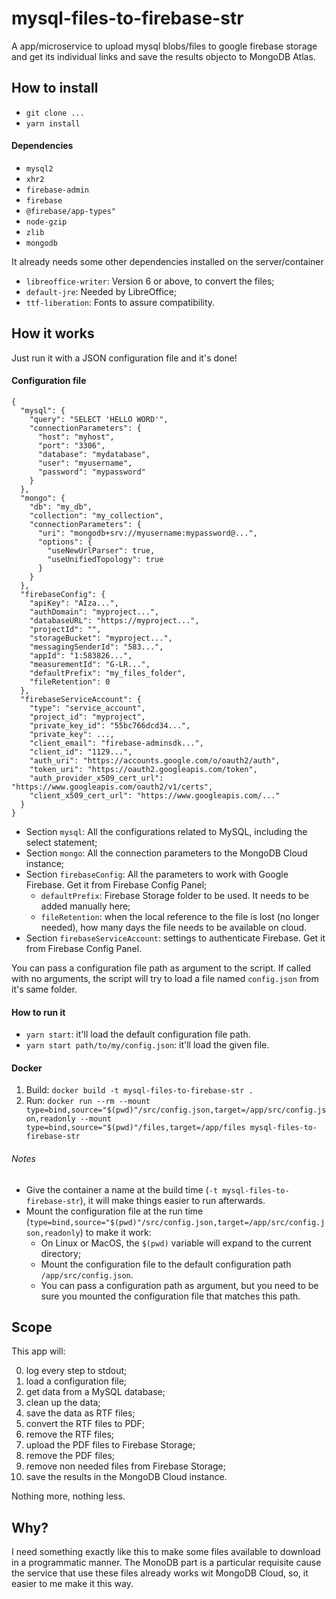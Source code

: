 # mysql-files-to-firebase-str

A app/microservice to upload mysql blobs/files to google firebase storage and get its individual links and save the results objecto to MongoDB Atlas.

## How to install

- `git clone ...`
- `yarn install`

#### Dependencies

- `mysql2`
- `xhr2`
- `firebase-admin`
- `firebase`
- `@firebase/app-types"`
- `node-gzip`
- `zlib`
- `mongodb`

It already needs some other dependencies installed on the server/container

- `libreoffice-writer`: Version 6 or above, to convert the files;
- `default-jre`: Needed by LibreOffice;
- `ttf-liberation`: Fonts to assure compatibility.

## How it works

Just run it with a JSON configuration file and it's done!

#### Configuration file

```
{
  "mysql": {
    "query": "SELECT 'HELLO WORD'",
    "connectionParameters": {
      "host": "myhost",
      "port": "3306",
      "database": "mydatabase",
      "user": "myusername",
      "password": "mypassword"
    }
  },
  "mongo": {
    "db": "my_db",
    "collection": "my_collection",
    "connectionParameters": {
      "uri": "mongodb+srv://myusername:mypassword@...",
      "options": {
        "useNewUrlParser": true,
        "useUnifiedTopology": true
      }
    }
  },
  "firebaseConfig": {
    "apiKey": "AIza...",
    "authDomain": "myproject...",
    "databaseURL": "https://myproject...",
    "projectId": "",
    "storageBucket": "myproject...",
    "messagingSenderId": "583...",
    "appId": "1:583826...",
    "measurementId": "G-LR...",
    "defaultPrefix": "my_files_folder",
    "fileRetention": 0
  },
  "firebaseServiceAccount": {
    "type": "service_account",
    "project_id": "myproject",
    "private_key_id": "55bc766dcd34...",
    "private_key": ...,
    "client_email": "firebase-adminsdk...",
    "client_id": "1129...",
    "auth_uri": "https://accounts.google.com/o/oauth2/auth",
    "token_uri": "https://oauth2.googleapis.com/token",
    "auth_provider_x509_cert_url": "https://www.googleapis.com/oauth2/v1/certs",
    "client_x509_cert_url": "https://www.googleapis.com/..."
  }
}

```

- Section `mysql`: All the configurations related to MySQL, including the select statement;
- Section `mongo`: All the connection parameters to the MongoDB Cloud instance;
- Section `firebaseConfig`: All the parameters to work with Google Firebase. Get it from Firebase Config Panel;
  - `defaultPrefix`: Firebase Storage folder to be used. It needs to be added manually here;
  - `fileRetention`: when the local reference to the file is lost (no longer needed), how many days the file needs to be available on cloud.
- Section `firebaseServiceAccount`: settings to authenticate Firebase. Get it from Firebase Config Panel.

You can pass a configuration file path as argument to the script. If called with no arguments, the script will try to load a file named `config.json` from it's same folder.

#### How to run it

- `yarn start`: it'll load the default configuration file path.
- `yarn start path/to/my/config.json`: it'll load the given file.

#### Docker

1. Build: `docker build -t mysql-files-to-firebase-str .`
2. Run: `docker run --rm --mount type=bind,source="$(pwd)"/src/config.json,target=/app/src/config.json,readonly --mount type=bind,source="$(pwd)"/files,target=/app/files mysql-files-to-firebase-str`

###### Notes

- Give the container a name at the build time (`-t mysql-files-to-firebase-str`), it will make things easier to run afterwards.
- Mount the configuration file at the run time (`type=bind,source="$(pwd)"/src/config.json,target=/app/src/config.json,readonly`) to make it work:
  - On Linux or MacOS, the `$(pwd)` variable will expand to the current directory;
  - Mount the configuration file to the default configuration path `/app/src/config.json`.
  - You can pass a configuration path as argument, but you need to be sure you mounted the configuration file that matches this path.

## Scope

This app will:

0. log every step to stdout;
1. load a configuration file;
2. get data from a MySQL database;
3. clean up the data;
4. save the data as RTF files;
5. convert the RTF files to PDF;
6. remove the RTF files;
7. upload the PDF files to Firebase Storage;
8. remove the PDF files;
9. remove non needed files from Firebase Storage;
10. save the results in the MongoDB Cloud instance.

Nothing more, nothing less.

## Why?

I need something exactly like this to make some files available to download in a programmatic manner.
The MonoDB part is a particular requisite cause the service that use these files already works wit MongoDB Cloud, so, it easier to me make it this way.
